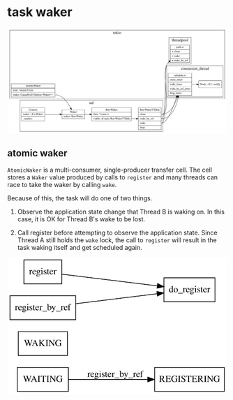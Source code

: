 # task waker

![task-waker](./task-waker.svg)

## atomic waker

`AtomicWaker` is a multi-consumer, single-producer transfer cell. The cell
stores a `Waker` value produced by calls to `register` and many threads can
race to take the waker by calling `wake`.

Because of this, the task will do one of two things.

1) Observe the application state change that Thread B is waking on. In
   this case, it is OK for Thread B's wake to be lost.

2) Call register before attempting to observe the application state. Since
   Thread A still holds the `wake` lock, the call to `register` will result
   in the task waking itself and get scheduled again.


![atomic-waker-state](./atomic-waker-state.svg)
